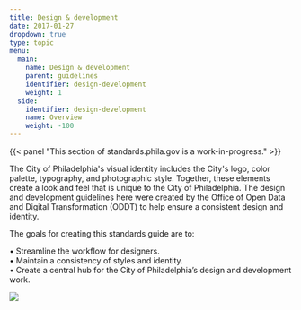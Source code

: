 ```yaml
---
title: Design & development
date: 2017-01-27
dropdown: true
type: topic
menu:
  main:
    name: Design & development
    parent: guidelines
    identifier: design-development
    weight: 1
  side:
    identifier: design-development
    name: Overview
    weight: -100
---
```


{{< panel "This section of standards.phila.gov is a work-in-progress." >}}

The City of Philadelphia's visual identity includes the City's logo, color palette, typography, and photographic style. Together, these elements create a look and feel that is unique to the City of Philadelphia. The design and development guidelines here were created by the Office of Open Data and Digital Transformation (ODDT) to help ensure a consistent design and identity.

The goals for creating this standards guide are to:

• Streamline the workflow for designers.  
• Maintain a consistency of styles and identity.  
• Create a central hub for the City of Philadelphia’s design and development work.


![](/standards/img/design-dev-overview.jpg)

